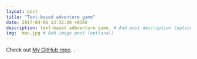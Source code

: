 ```yaml
---
layout: post
title: "Text-based adventure game"
date: 2017-04-06 13:32:20 +0300
description: text-based adbventure game. # Add post description (optional)
img:  mac.jpg # Add image post (optional)
---
```



Check out [My GitHub repo][jekyll-gh]. .


[jekyll-gh]:   https://github.com/sovman557
